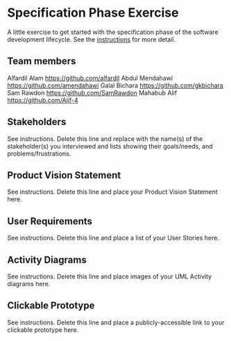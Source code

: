 # Specification Phase Exercise

A little exercise to get started with the specification phase of the software development lifecycle. See the [instructions](instructions.md) for more detail.

## Team members

Alfardil Alam https://github.com/alfardil
Abdul Mendahawi https://github.com/amendahawi
Galal Bichara https://github.com/gkbichara
Sam Rawdon https://github.com/SamRawdon
Mahabub Alif https://github.com/Alif-4 

## Stakeholders

See instructions. Delete this line and replace with the name(s) of the stakeholder(s) you interviewed and lists showing their goals/needs, and problems/frustrations.

## Product Vision Statement

See instructions. Delete this line and place your Product Vision Statement here.

## User Requirements

See instructions. Delete this line and place a list of your User Stories here.

## Activity Diagrams

See instructions. Delete this line and place images of your UML Activity diagrams here.

## Clickable Prototype

See instructions. Delete this line and place a publicly-accessible link to your clickable prototype here.
